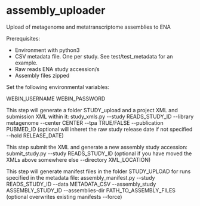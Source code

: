 # assembly_uploader
Upload of metagenome and metatranscriptome assemblies to ENA

Prerequisites:
- Environment with python3
- CSV metadata file. One per study. See test/test_metadata for an example.
- Raw reads ENA study accession/s
- Assembly files zipped

Set the following environmental variables:

WEBIN_USERNAME
WEBIN_PASSWORD

This step will generate a folder STUDY_upload and a project XML and submission XML within it:
study_xmls.py --study READS_STUDY_ID --library metagenome --center CENTER --tpa TRUE/FALSE --publication PUBMED_ID (optional will inheret the raw study release date if not specified --hold RELEASE_DATE)

This step submit the XML and generate a new assembly study accession:
submit_study.py --study READS_STUDY_ID (optional if you have moved the XMLs above somewhere else --directory XML_LOCATION)

This step will generate manifest files in the folder STUDY_UPLOAD for runs specified in the metadata file:
assembly_manifest.py --study READS_STUDY_ID --data METADATA_CSV --assembly_study ASSEMBLY_STUDY_ID --assemblies-dir PATH_TO_ASSEMBLY_FILES (optional overwrites existing manifests --force)
